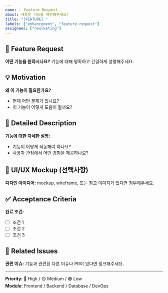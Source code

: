 ```yaml
---
name: ✨ Feature Request  
about: 새로운 기능을 제안해주세요!
title: "[FEATURE] "
labels: ["enhancement", "feature-request"]
assignees: ["neulketing"]
---
```


## 🚀 Feature Request

**어떤 기능을 원하시나요?**
 기능에 대해 명확하고 간결하게 설명해주세요.

## 💡 Motivation
**왜 이 기능이 필요한가요?**
- 현재 어떤 문제가 있나요?
- 이 기능이 어떻게 도움이 될까요?

## 📝 Detailed Description
**기능에 대한 자세한 설명:**
- 기능이 어떻게 작동해야 하나요?
- 사용자 관점에서 어떤 경험을 제공하나요?

## 🎨 UI/UX Mockup (선택사항)
**디자인 아이디어:**
mockup, wireframe, 또는 참고 이미지가 있다면 첨부해주세요.

## ✅ Acceptance Criteria
**완료 조건:**
- [ ] 조건 1
- [ ] 조건 2  
- [ ] 조건 3

## 🔗 Related Issues
**관련 이슈:**
 기능과 관련된 다른 이슈나 PR이 있다면 링크해주세요.

---
**Priority:** 🔴 High / 🟡 Medium / 🟢 Low  
**Module:** Frontend / Backend / Database / DevOps
